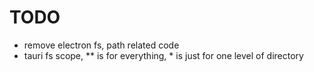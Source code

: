 # TODO

- remove electron fs, path related code
- tauri fs scope, ** is for everything, * is just for one level of directory


